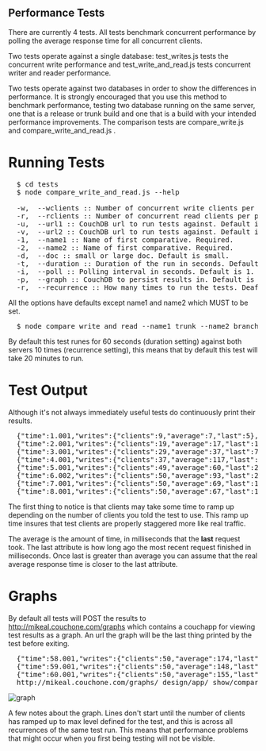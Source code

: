 ## Performance Tests

There are currently 4 tests. All tests benchmark concurrent performance by polling the average response time for all concurrent clients.

Two tests operate against a single database: test_writes.js tests the concurrent write performance and test_write_and_read.js tests concurrent writer and reader performance.

Two tests operate against two databases in order to show the differences in performance. It is strongly encouraged that you use this method to benchmark performance, testing two database running on the same server, one that is a release or trunk build and one that is a build with your intended performance improvements. The comparison tests are compare_write.js and compare_write_and_read.js .

# Running Tests

<pre>
  $ cd tests
  $ node compare_write_and_read.js --help
  
  -w,  --wclients :: Number of concurrent write clients per process. Default is 50.
  -r,  --rclients :: Number of concurrent read clients per process. Default is 200.
  -u,  --url1 :: CouchDB url to run tests against. Default is http://localhost:5984
  -v,  --url2 :: CouchDB url to run tests against. Default is http://localhost:5985
  -1,  --name1 :: Name of first comparative. Required.
  -2,  --name2 :: Name of first comparative. Required.
  -d,  --doc :: small or large doc. Default is small.
  -t,  --duration :: Duration of the run in seconds. Default is 60.
  -i,  --poll :: Polling interval in seconds. Default is 1.
  -p,  --graph :: CouchDB to persist results in. Default is http://mikeal.couchone.com/graphs
  -r,  --recurrence :: How many times to run the tests. Deafult is 10.
</pre>
  
All the options have defaults except name1 and name2 which MUST to be set.

<pre>
  $ node compare_write_and_read --name1 trunk --name2 branch
</pre>

By default this test runes for 60 seconds (duration setting) against both servers 10 times (recurrence setting), this  means that by default this test will take 20 minutes to run.

# Test Output

Although it's not always immediately useful tests do continuously print their results. 

<pre>
  {"time":1.001,"writes":{"clients":9,"average":7,"last":5},"reads":{"clients":4,"average":2,"last":2}}
  {"time":2.001,"writes":{"clients":19,"average":17,"last":12},"reads":{"clients":14,"average":13,"last":3}}
  {"time":3.001,"writes":{"clients":29,"average":37,"last":7},"reads":{"clients":24,"average":13,"last":15}}
  {"time":4.001,"writes":{"clients":37,"average":117,"last":189},"reads":{"clients":32,"average":102,"last":197}}
  {"time":5.001,"writes":{"clients":49,"average":60,"last":29},"reads":{"clients":44,"average":53,"last":37}}
  {"time":6.002,"writes":{"clients":50,"average":93,"last":29},"reads":{"clients":54,"average":41,"last":7}}
  {"time":7.001,"writes":{"clients":50,"average":69,"last":115},"reads":{"clients":64,"average":44,"last":26}}
  {"time":8.001,"writes":{"clients":50,"average":67,"last":12},"reads":{"clients":74,"average":72,"last":22}}
</pre>

The first thing to notice is that clients may take some time to ramp up depending on the number of clients you told the test to use. This ramp up time insures that test clients are properly staggered more like real traffic.

The average is the amount of time, in milliseconds that the **last** request took. The last attribute is how long ago the most recent request finished in milliseconds. Once last is greater than average you can assume that the real average response time is closer to the last attribute.

# Graphs

By default all tests will POST the results to http://mikeal.couchone.com/graphs which contains a couchapp for viewing test results as a graph. An url the graph will be the last thing printed by the test before exiting.

<pre>
  {"time":58.001,"writes":{"clients":50,"average":174,"last":30},"reads":{"clients":200,"average":142,"last":124}}
  {"time":59.001,"writes":{"clients":50,"average":148,"last":61},"reads":{"clients":200,"average":142,"last":13}}
  {"time":60.001,"writes":{"clients":50,"average":155,"last":97},"reads":{"clients":200,"average":152,"last":59}}
  http://mikeal.couchone.com/graphs/_design/app/_show/compareWriteReadTest/c34d5d47f99e11be1f591832d00037e5
</pre>

![graph](http://mikeal.couchone.com/graphs/c34d5d47f99e11be1f591832d00037e5/cropped.png "Sample Graph")

A few notes about the graph. Lines don't start until the number of clients has ramped up to max level defined for the test, and this is across all recurrences of the same test run. This means that performance problems that might occur when you first being testing will not be visible.
